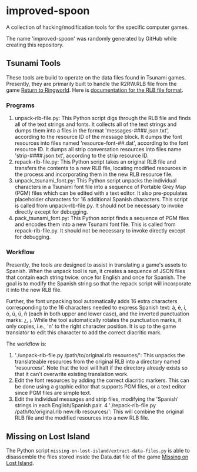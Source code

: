 # improved-spoon
A collection of hacking/modification tools for the specific computer games.

The name 'improved-spoon' was randomly generated by GitHub while creating this repository.

## Tsunami Tools
These tools are build to operate on the data files found in Tsunami games. Presently, they are primarily built to handle the R2RW.RLB file from the game [Return to Ringworld](http://www.mobygames.com/game/dos/return-to-ringworld). Here is [documentation for the RLB file format](http://wiki.xentax.com/index.php/Tsunami_RLB).

### Programs
1. unpack-rlb-file.py: This Python script digs through the RLB file and finds all of the text strings and fonts. It collects all of the text strings and dumps them into a files in the format 'messages-####.json.txt', according to the resource ID of the message block. It dumps the font resources into files named 'resource-font-##.dat', according to the font resource ID. It dumps all strip conversation resources into files name 'strip-####.json.txt', according to the strip resource ID.
2. repack-rlb-file.py: This Python script takes an original RLB file and transfers the contents to a new RLB file, locating modified resources in the process and incorporating them in the new RLB resource file.
3. unpack_tsunami_font.py: This Python script unpacks the individual characters in a Tsunami font file into a sequence of Portable Grey Map (PGM) files which can be edited with a text editor. It also pre-populates placeholder characters for 16 additional Spanish characters. This script is called from unpack-rlb-file.py. It should not be necessary to invoke directly except for debugging.
4. pack_tsunami_font.py: This Python script finds a sequence of PGM files and encodes them into a new Tsunami font file. This is called from repack-rlb-file.py. It should not be necessary to invoke directly except for debugging.

### Workflow
Presently, the tools are designed to assist in translating a game's assets to Spanish. When the unpack tool is run, it creates a sequence of JSON files that contain each string twice: once for English and once for Spanish. The goal is to modify the Spanish string so that the repack script will incorporate it into the new RLB file.

Further, the font unpacking tool automatically adds 16 extra characters corresponding to the 16 characters needed to express Spanish text: á, é, í, ó, ú, ü, ñ (each in both upper and lower case), and the inverted punctuation marks: ¿, ¡. While the tool automatically rotates the punctuation marks, it only copies, i.e., 'n' to the right character position. It is up to the game translator to edit this character to add the correct diacritic mark.

The workflow is:
1. './unpack-rlb-file.py /path/to/original.rlb resources/': This unpacks the translateable resources from the original RLB into a directory named 'resources/'. Note that the tool will halt if the directory already exists so that it can't overwrite existing translation work.
2. Edit the font resources by adding the correct diacritic markers. This can be done using a graphic editor that supports PGM files, or a text editor since PGM files are simple text.
3. Edit the individual messages and strip files, modifying the 'Spanish' strings in each English/Spanish pair.
4 './repack-rlb-file.py /path/to/original.rlb new.rlb resources/': This will combine the original RLB file and the modified resources into a new RLB file.

## Missing on Lost Island
The Python script `missing-on-lost-island/extract-data-files.py` is able to disassemble the files stored inside the Data.dat file of the game [Missing on Lost Island](http://www.mobygames.com/game/missing-on-lost-island).

